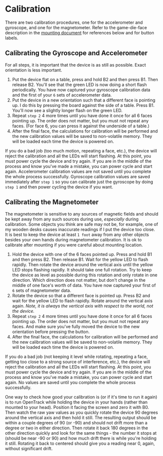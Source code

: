 # Calibration

There are two calibration procedures, one for the accelerometer and gyroscope, and one for the magnetometer. Refer to the game-die-face description in the [mounting document](./mounting.md) for references below and for button labels.

## Calibrating the Gyroscope and Accelerometer

For all steps, it is important that the device is as still as possible. Exact orientation is less important.

1. Put the device flat on a table, press and hold B2 and then press B1. Then release B2. You'll see that the green LED is now doing a short flash periodically. You have now captured your gyroscope calibration data and the first of your `6` sets of accelerometer data.
1. Put the device in a new orientation such that a different face is pointing up. I do this by pressing the board against the side of a table. Press B1. You'll now see a slightly longer flash on the green LED.
1. Repeat `step 2` 4 more times until you have done it once for all 6 faces pointing up. The order does not matter, but you must not repeat any faces. (For face 6, you can press it against the underside of a table.)
1. After the final face, the calculations for calibration will be performed and the new calibration values will be saved to non-volatile memory. They will be loaded each time the device is powered on.

If you do a bad job (too much motion, repeating a face, etc.), the device will reject the calibration and all the LEDs will start flashing. At this point, you must power cycle the device and try again. If you are in the middle of the process and know you've made a mistake, you can power cycle and start again. Accelerometer calibration values are not saved until you complete the whole process successfully. Gyroscope calibration values are saved immediately after `step 1` so you can calibrate just the gyroscope by doing `step 1` and then power cycling the device if you want.

## Calibrating the Magnetometer

The magnetometer is sensitive to any sources of magnetic fields and should be kept away from any such sources during use, *especially* during calibration. Some objects you think are safe may not be, for example, one of my wooden desks causes inaccurate readings if I put the device too close. It is best to keep the device at least `1 foot` away from any other objects besides your own hands during magnetometer calibration. It is ok to calibrate after mounting if you were careful about mounting location.

1. Hold the device with one of the 6 faces pointed up. Press and hold B1 and then press B2. Then release B1. Wait for the yellow LED to flash rapidly. Then rotate the device around the vertical axis until the yellow LED stops flashing rapidly. It should take one full rotation. Try to keep the device as level as possible during this rotation and only rotate in one direction. Which direction does not matter, but don't change in the middle of one face's worth of data. You have now captured your first of `6` sets of magnetometer data.
1. Rotate the device so that a different face is pointed up. Press B2 and wait for the yellow LED to flash rapidly. Rotate around the vertical axis again. *Note, it is always the vertical axis with respect to the world, not the device.*
1. Repeat `step 2` 4 more times until you have done it once for all 6 faces pointing up. The order does not matter, but you must not repeat any faces. And make sure you've fully moved the device to the new orientation before pressing the button.
1. After the final face, the calculations for calibration will be performed and the new calibration values will be saved to non-volatile memory. They will be loaded each time the device is powered on.

If you do a bad job (not keeping it level while rotating, repeating a face, getting too close to a strong source of interference, etc.), the device will reject the calibration and all the LEDs will start flashing. At this point, you must power cycle the device and try again. If you are in the middle of the process and know you've made a mistake, you can power cycle and start again. No values are saved until you complete the whole process successfully.

One way to check how good your calibration is (or if it's time to run it again) is to run OpenTrack while holding the device in your hands (rather than mounted to your head). Position it facing the screen and zero it with B0. Then watch the raw yaw values as you quickly rotate the device 90 degrees around the vertical axis and then hold it still. The resulting output should be within a couple degrees of 90 (or -90) and should not drift more than a degree or two in either direction. Then rotate it back 180 degrees in the other direction quickly and look for the same things - the number it stops at (should be near -90 or 90) and how much drift there is while you're holding it still. Rotating it back to centered should give you a reading near 0, again, without significant drift.
